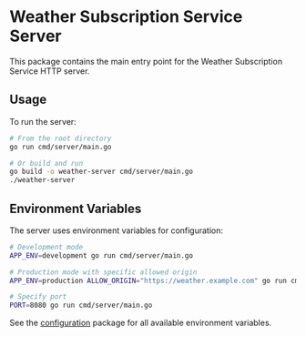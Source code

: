 # Weather Subscription Service Server

This package contains the main entry point for the Weather Subscription Service HTTP server.

## Usage

To run the server:

```bash
# From the root directory
go run cmd/server/main.go

# Or build and run
go build -o weather-server cmd/server/main.go
./weather-server
```

## Environment Variables

The server uses environment variables for configuration:

```bash
# Development mode
APP_ENV=development go run cmd/server/main.go

# Production mode with specific allowed origin
APP_ENV=production ALLOW_ORIGIN="https://weather.example.com" go run cmd/server/main.go

# Specify port
PORT=8080 go run cmd/server/main.go
```

See the [configuration](../../internal/config/server) package for all available environment variables. 